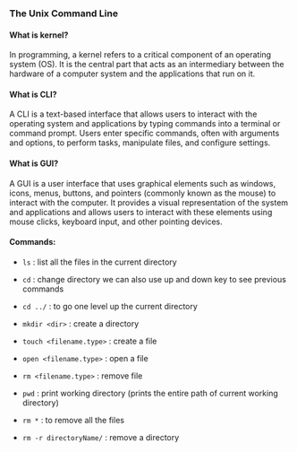 ### The Unix Command Line

#### What is kernel?

In programming, a kernel refers to a critical component of an operating system (OS). It is the central part that acts as an intermediary between the hardware of a computer system and the applications that run on it.

#### What is CLI?
A CLI is a text-based interface that allows users to interact with the operating system and applications by typing commands into a terminal or command prompt. Users enter specific commands, often with arguments and options, to perform tasks, manipulate files, and configure settings.

#### What is GUI?
A GUI is a user interface that uses graphical elements such as windows, icons, menus, buttons, and pointers (commonly known as the mouse) to interact with the computer. It provides a visual representation of the system and applications and allows users to interact with these elements using mouse clicks, keyboard input, and other pointing devices.

#### Commands:
  - `ls` : list all the files in the current directory

- `cd` : change directory
    we can also use up and down key to see previous commands

- `cd ../` : to go one level up the current directory

- `mkdir <dir>` : create a directory

- `touch <filename.type>` : create a file

- `open <filename.type>` : open a file

- `rm <filename.type>` : remove file

- `pwd` : print working directory (prints the entire path of current working directory)

- `rm *` : to remove all the files

- `rm -r directoryName/` : remove a directory
